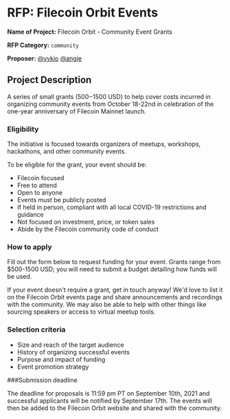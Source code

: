 # RFP: Filecoin Orbit Events 

**Name of Project:** Filecoin Orbit - Community Event Grants


**RFP Category:** `community`

**Proposer:** [@vvkio](https://github.com/vvkio) [@angie](https://github.com/angiemaguire)

## Project Description

A series of small grants ($500-$1500 USD) to help cover costs incurred in organizing community events from October 18-22nd in celebration of the one-year anniversary of  Filecoin Mainnet launch.

### Eligibility

The initiative is focused towards organizers of meetups, workshops, hackathons, and other community events.

To be eligible for the grant, your event should be:
* Filecoin focused
* Free to attend
* Open to anyone
* Events must be publicly posted
* If held in person, compliant with all local COVID-19 restrictions and guidance
* Not focused on investment, price, or token sales
* Abide by the Filecoin community code of conduct

### How to apply
Fill out the form below to request funding for your event. Grants range from $500-1500 USD; you will need to submit a budget detailing how funds will be used.

If your event doesn't require a grant, get in touch anyway! We'd love to list it on the Filecoin Orbit events page and share announcements and recordings with the community. We may also be able to help with other things like sourcing speakers or access to virtual meetup tools.

### Selection criteria
* Size and reach of the target audience
* History of organizing successful events
* Purpose and impact of funding
* Event promotion strategy

###Submission deadline

The deadline for proposals is 11:59 pm PT on  September 10th, 2021 and successful applicants will be notified by September 17th. The events will then be added to the Filecoin Orbit website and shared with the community.
